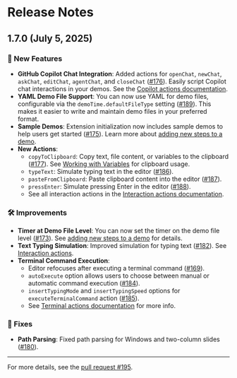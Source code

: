 # Release Notes

## 1.7.0 (July 5, 2025)

### 🚀 New Features
- **GitHub Copilot Chat Integration**: Added actions for `openChat`, `newChat`, `askChat`, `editChat`, `agentChat`, and `closeChat` ([#176](https://github.com/estruyf/vscode-demo-time/issues/176)). Easily script Copilot chat interactions in your demos. See the [Copilot actions documentation](src/content/docs/actions/copilot.mdx).
- **YAML Demo File Support**: You can now use YAML for demo files, configurable via the `demoTime.defaultFileType` setting ([#189](https://github.com/estruyf/vscode-demo-time/issues/189)). This makes it easier to write and maintain demo files in your preferred format.
- **Sample Demos**: Extension initialization now includes sample demos to help users get started ([#175](https://github.com/estruyf/vscode-demo-time/issues/175)). Learn more about [adding new steps to a demo](src/content/docs/tips/adding-steps.mdx).
- **New Actions**:
  - `copyToClipboard`: Copy text, file content, or variables to the clipboard ([#177](https://github.com/estruyf/vscode-demo-time/issues/177)). See [Working with Variables](src/content/docs/tips/variables.mdx) for clipboard usage.
  - `typeText`: Simulate typing text in the editor ([#186](https://github.com/estruyf/vscode-demo-time/issues/186)).
  - `pasteFromClipboard`: Paste clipboard content into the editor ([#187](https://github.com/estruyf/vscode-demo-time/issues/187)).
  - `pressEnter`: Simulate pressing Enter in the editor ([#188](https://github.com/estruyf/vscode-demo-time/issues/188)).
  - See all interaction actions in the [Interaction actions documentation](src/content/docs/actions/interactions.mdx).

### 🛠 Improvements
- **Timer at Demo File Level**: You can now set the timer on the demo file level ([#173](https://github.com/estruyf/vscode-demo-time/issues/173)). See [adding new steps to a demo](src/content/docs/tips/adding-steps.mdx) for details.
- **Text Typing Simulation**: Improved simulation for typing text ([#182](https://github.com/estruyf/vscode-demo-time/issues/182)). See [Interaction actions](src/content/docs/actions/interactions.mdx).
- **Terminal Command Execution**:
  - Editor refocuses after executing a terminal command ([#169](https://github.com/estruyf/vscode-demo-time/issues/169)).
  - `autoExecute` option allows users to choose between manual or automatic command execution ([#184](https://github.com/estruyf/vscode-demo-time/issues/184)).
  - `insertTypingMode` and `insertTypingSpeed` options for `executeTerminalCommand` action ([#185](https://github.com/estruyf/vscode-demo-time/issues/185)).
  - See [Terminal actions documentation](src/content/docs/actions/terminal.mdx) for more info.

### 🐞 Fixes
- **Path Parsing**: Fixed path parsing for Windows and two-column slides ([#180](https://github.com/estruyf/vscode-demo-time/issues/180)).

---

For more details, see the [pull request #195](https://github.com/estruyf/vscode-demo-time/pull/195).
